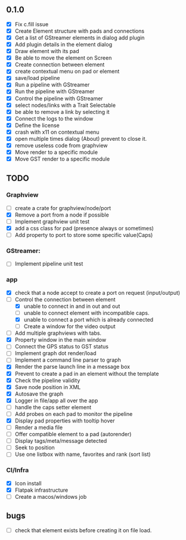 ## 0.1.0

- [x] Fix c.fill issue
- [x] Create Element structure with pads and connections
- [x] Get a list of GStreamer elements in dialog add plugin
- [x] Add plugin details in the element dialog
- [x] Draw element with its pad
- [x] Be able to move the element on Screen
- [x] Create connection between element
- [x] create contextual menu on pad or element
- [x] save/load pipeline
- [x] Run a pipeline with GStreamer
- [x] Run the pipeline with GStreamer
- [x] Control the pipeline with GStreamer
- [x] select nodes/links with a Trait Selectable
- [x] be able to remove a link by selecting it
- [x] Connect the logs to the window
- [x] Define the license
- [x] crash with x11 on contextual menu
- [x] open multiple times dialog (About) prevent to close it.
- [x] remove useless code from graphview
- [x] Move render to a specific module
- [x] Move GST render to a specific module

## TODO

### Graphview

- [ ] create a crate for graphview/node/port
- [x] Remove a port from a node if possible
- [ ] Implement graphview unit test
- [x] add a css class for pad (presence always or sometimes)
- [ ] Add property to port to store some specific value(Caps)

### GStreamer:

- [ ] Implement pipeline unit test

### app

- [x] check that a node accept to create a port on request (input/output)
- [ ] Control the connection between element
  - [x] unable to connect in and in out and out
  - [ ] unable to connect element with incompatible caps.
  - [x] unable to connect a port which is already connected
  - [ ] Create a window for the video output
- [ ] Add multiple graphviews with tabs.
- [x] Property window in the main window
- [ ] Connect the GPS status to GST status
- [ ] Implement graph dot render/load
- [ ] Implement a command line parser to graph
- [x] Render the parse launch line in a message box
- [x] Prevent to create a pad in an element without the template
- [x] Check the pipeline validity
- [x] Save node position in XML
- [x] Autosave the graph
- [x] Logger in file/app all over the app
- [ ] handle the caps setter element
- [ ] Add probes on each pad to monitor the pipeline
- [x] Display pad properties with tooltip hover
- [ ] Render a media file
- [ ] Offer compatible element to a pad (autorender)
- [ ] Display tags/meta/message detected
- [ ] Seek to position
- [ ] Use one listbox with name, favorites and rank (sort list)

### CI/Infra

- [x] Icon install
- [x] Flatpak infrastructure
- [ ] Create a macos/windows job

## bugs

- [ ] check that element exists before creating it on file load.
